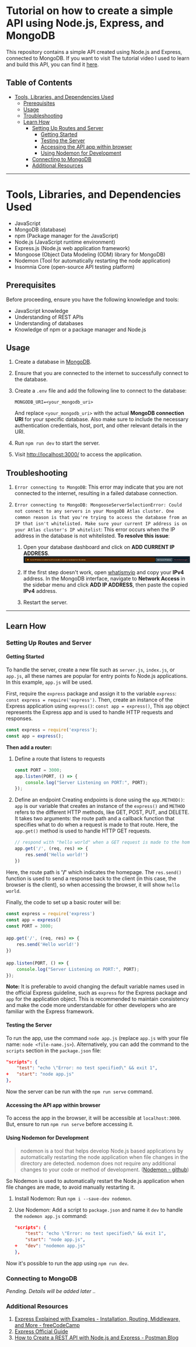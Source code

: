 <h1>Tutorial on how to create a simple API using Node.js, Express, and MongoDB</h1>

This repository contains a simple API created using Node.js and Express, connected to MongoDB. If you want to visit The tutorial video I used to learn and build this API, you can find it [here](https://www.youtube.com/watch?v=9OfL9H6AmhQ).

## Table of Contents
- [Tools, Libraries, and Dependencies Used](#tools-libraries-and-dependencies-used)
  - [Prerequisites](#prerequisites)
  - [Usage](#usage)
  - [Troubleshooting](#troubleshooting)
  - [Learn How](#learn-how)
    - [Setting Up Routes and Server](#setting-up-routes-and-server)
      - [Getting Started](#getting-started)
      - [Testing the Server](#testing-the-server)
      - [Accessing the API app within browser](#accessing-the-api-app-within-browser)
      - [Using Nodemon for Development](#using-nodemon-for-development)
    - [Connecting to MongoDB](#connecting-to-mongodb)
    - [Additional Resources](#additional-resources)

---

# Tools, Libraries, and Dependencies Used
- JavaScript
- MongoDB (database)
- npm (Package manager for the JavaScript)
- Node.js (JavaScript runtime environment)
- Express.js (Node.js web application framework)
- Mongoose (Object Data Modeling (ODM) library for MongoDB)
- Nodemon (Tool for automatically restarting the node application)
- Insomnia Core (open-source API testing platform)
  
## Prerequisites
Before proceeding, ensure you have the following knowledge and tools:
- JavaScript knowledge
- Understanding of REST APIs
- Understanding of databases
- Knowledge of npm or a package manager and Node.js

## Usage

1. Create a database in [MongoDB](https://cloud.mongodb.com/).

2. Ensure that you are connected to the internet to successfully connect to the database.

3. Create a `.env` file and add the following line to connect to the database:
    ```
    MONGODB_URI=<your_mongodb_uri>
    ```
    And replace `<your_mongodb_uri>` with the actual **MongoDB connection URI** for your specific database. Also make sure to include the necessary authentication credentials, host, port, and other relevant details in the URI.

4. Run `npm run dev` to start the server.

5. Visit [http://localhost:3000/](http://localhost:3000/) to access the application.

## Troubleshooting

1. `Error connecting to MongoDB`:
   This error may indicate that you are not connected to the internet, resulting in a failed database connection.

2. `Error connecting to MongoDB: MongooseServerSelectionError: Could not connect to any servers in your MongoDB Atlas cluster. One common reason is that you're trying to access the database from an IP that isn't whitelisted. Make sure your current IP address is on your Atlas cluster's IP whitelist`:
   This error occurs when the IP address in the database is not whitelisted. **To resolve this issue**:

   1. Open your database dashboard and click on **ADD CURRENT IP ADDRESS**.
      ![ADD CURRENT IP ADDRESS](assets/db-ip-error.png)

   2. If the first step doesn't work, open [whatismyip](https://www.whatismyip.com/) and copy your **IPv4** address. In the MongoDB interface, navigate to **Network Access** in the sidebar menu and click **ADD IP ADDRESS**, then paste the copied **IPv4** address.
   
   3. Restart the server.

---

## Learn How

### Setting Up Routes and Server

#### Getting Started
To handle the server, create a new file such as `server.js`, `index.js`, or `app.js`, all these names are popular for entry points fo Node.js applications. In this example, `app.js` will be used.

First, require the `express` package and assign it to the variable `express`: `const express = require('express')`. Then, create an instance of the Express application using `express()`: `const app = express()`, This `app` object represents the Express app and is used to handle HTTP requests and responses. 

```javascript
const express = require('express');
const app = express();
```

**Then add a router:**

1. Define a route that listens to requests
   ```javascript
   const PORT = 3000;
   app.listen(PORT, () => {
       console.log("Server Listening on PORT:", PORT);
   });
   ```

2. Define an endpoint
   Creating endpoints is done using the `app.METHOD()`: `app` is our variable that creates an instance of the `express()` and `METHOD` refers to the different HTTP methods, like GET, POST, PUT, and DELETE. It takes two arguments: the route path and a callback function that specifies what to do when a request is made to that route.
   Here, the `app.get()` method is used to handle HTTP GET requests.

   ```JavaScript
   // respond with "hello world" when a GET request is made to the homepage
   app.get('/', (req, res) => {
       res.send('Hello world!')
   })
   ```

Here, the route path is **'/'** which indicates the homepage. The `res.send()` function is used to send a response back to the client (in this case, the browser is the client), so when accessing the browser, it will show `hello world`.

Finally, the code to set up a basic router will be:

```javascript
const express = require('express')
const app = express()
const PORT = 3000;

app.get('/', (req, res) => {
    res.send('Hello world!')
})

app.listen(PORT, () => {
    console.log("Server Listening on PORT:", PORT);
});
```

**Note:** It is preferable to avoid changing the default variable names used in the official Express guideline, such as `express` for the Express package and `app` for the application object. This is recommended to maintain consistency and make the code more understandable for other developers who are familiar with the Express framework.

#### Testing the Server

To run the app, use the command `node app.js` (replace `app.js` with your file name: `node <file-name.js>`). Alternatively, you can add the command to the `scripts` section in the `package.json` file:

```json
"scripts": {
    "test": "echo \"Error: no test specified\" && exit 1",
+   "start": "node app.js"
},
```
Now the server can be run with the `npm run serve` command.

#### Accessing the API app within browser

To access the app in the browser, it will be accessible at `localhost:3000`. But, ensure to run `npm run serve` before accessing it.

#### Using Nodemon for Development
> nodemon is a tool that helps develop Node.js based applications by automatically restarting the node application when file changes in the directory are detected. nodemon does not require any additional changes to your code or method of development. 
> ([Nodemon - github](https://github.com/remy/nodemon))

So Nodemon is used to automatically restart the Node.js application when file changes are made, to avoid manually restarting it.

1. Install Nodemon: 
   Run `npm i --save-dev nodemon`.

2. Use Nodemon: 
   Add a script to `package.json` and name it `dev` to handle the `nodemon app.js` command:
   ```json
   "scripts": {
       "test": "echo \"Error: no test specified\" && exit 1",
       "start": "node app.js",
   +   "dev": "nodemon app.js"
   },
   ```

Now it's possible to run the app using `npm run dev`.

### Connecting to MongoDB
*Pending. Details will be added later ..*

### Additional Resources
1. [Express Explained with Examples - Installation, Routing, Middleware, and More - freeCodeCamp](https://www.freecodecamp.org/news/express-explained-with-examples-installation-routing-middleware-and-more/)
2. [Express Official Guide](https://expressjs.com/en/guide/routing.html)
3. [How to Create a REST API with Node.js and Express - Postman Blog](https://blog.postman.com/how-to-create-a-rest-api-with-node-js-and-express/)